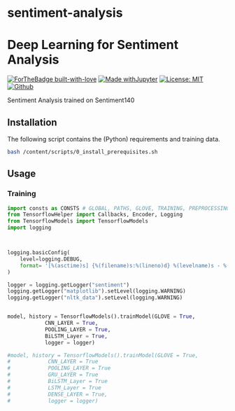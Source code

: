 # sentiment-analysis

# Deep Learning for Sentiment Analysis
[![ForTheBadge built-with-love](http://ForTheBadge.com/images/badges/built-with-love.svg)](https://github.com/NiklasHoltmeyer/sentiment-analysis) [![Made withJupyter](https://img.shields.io/badge/Made%20with-Jupyter-orange?style=for-the-badge&logo=Jupyter)](https://jupyter.org/try)
 [![License: MIT](https://img.shields.io/badge/License-MIT-yellow.svg)](https://opensource.org/licenses/MIT)
 [![Github](https://img.shields.io/badge/Git-Hub-green.svg)](https://github.com/NiklasHoltmeyer/sentiment-analysis)





Sentiment Analysis trained on Sentiment140

## Installation
The following script contains the (Python) requirements and training data.


```bash
bash /content/scripts/0_install_prerequisites.sh
```

## Usage
### Training
```python
import consts as CONSTS # GLOBAL, PATHS, GLOVE, TRAINING, PREPROCESSING
from TensorflowHelper import Callbacks, Encoder, Logging
from TensorflowModels import TensorflowModels
import logging



logging.basicConfig(
    level=logging.DEBUG, 
    format= '[%(asctime)s] {%(filename)s:%(lineno)d} %(levelname)s - %(message)s', #%(asctime)s - %(levelname)s: %(message)s
)

logger = logging.getLogger("sentiment")
logging.getLogger("matplotlib").setLevel(logging.WARNING)
logging.getLogger("nltk_data").setLevel(logging.WARNING)


model, history = TensorflowModels().trainModel(GLOVE = True, 
            CNN_LAYER = True, 
            POOLING_LAYER = True, 
            BiLSTM_Layer = True, 
            logger = logger)

#model, history = TensorflowModels().trainModel(GLOVE = True, 
#            CNN_LAYER = True 
#            POOLING_LAYER = True 
#            GRU_LAYER = True 
#            BiLSTM_Layer = True 
#            LSTM_Layer = True 
#            DENSE_LAYER = True,
#            logger = logger)

```
